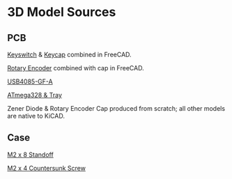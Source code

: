 # 3D Model Sources
## PCB
[Keyswitch](https://www.snapeda.com/parts/MX1A-E1NW/Cherry/view-part) & [Keycap](https://grabcad.com/library/dsa-keycap-for-cherry-mx-switches-1) combined in FreeCAD.

[Rotary Encoder](https://www.snapeda.com/parts/EN11-HSM1BF20/TT%20Electronics%2FBI/view-part/) combined with cap in FreeCAD.

[USB4085-GF-A](https://www.snapeda.com/parts/USB4085-GF-A/Global%20Connector%20Technology/view-part)

[ATmega328 & Tray](https://grabcad.com/library/atmega328p-with-plinth-1)

Zener Diode & Rotary Encoder Cap produced from scratch; all other models are native to KiCAD.

## Case

[M2 x 8 Standoff](https://grabcad.com/library/standoffs-male-female-threaded-pillar-m2-m2-5-m3-m4-m5-m6-1)

[M2 x 4 Countersunk Screw](https://grabcad.com/library/countersunk-screw-flat-head-m2-1) 
